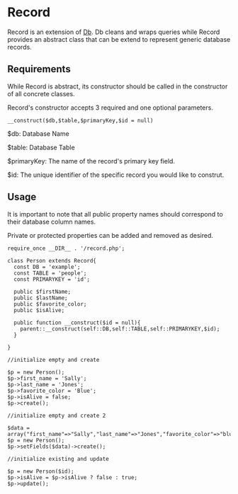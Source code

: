 # Record

Record is an extension of <a href="https://github.com/outlawdesigns-io/Db">Db</a>. Db cleans and wraps queries while Record provides an abstract class that can be extend to represent generic database records.

## Requirements

While Record is abstract, its constructor should be called in the constructor of all concrete classes.

Record's constructor accepts 3 required and one optional parameters.

```
__construct($db,$table,$primaryKey,$id = null)
```

$db: Database Name

$table: Database Table

$primaryKey: The name of the record's primary key field.

$id: The unique identifier of the specific record you would like to construt.


## Usage

It is important to note that all public property names should correspond to their database column names.

Private or protected properties can be added and removed as desired.

```
require_once __DIR__ . '/record.php';

class Person extends Record{
  const DB = 'example';
  const TABLE = 'people';
  const PRIMARYKEY = 'id';

  public $firstName;
  public $lastName;
  public $favorite_color;
  public $isAlive;

  public function __construct($id = null){
    parent::__construct(self::DB,self::TABLE,self::PRIMARYKEY,$id);
  }

}

//initialize empty and create

$p = new Person();
$p->first_name = 'Sally';
$p->last_name = 'Jones';
$p->favorite_color = 'Blue';
$p->isAlive = false;
$p->create();

//initialize empty and create 2

$data = array("first_name"=>"Sally","last_name"=>"Jones","favorite_color"=>"blue","isAlive"=>false);
$p = new Person();
$p->setFields($data)->create();

//initialize existing and update

$p = new Person($id);
$p->isAlive = $p->isAlive ? false : true;
$p->update();




```

